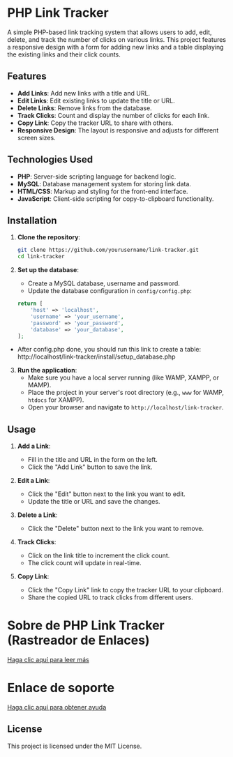 # PHP Link Tracker

A simple PHP-based link tracking system that allows users to add, edit, delete, and track the number of clicks on various links. This project features a responsive design with a form for adding new links and a table displaying the existing links and their click counts.

## Features

- **Add Links**: Add new links with a title and URL.
- **Edit Links**: Edit existing links to update the title or URL.
- **Delete Links**: Remove links from the database.
- **Track Clicks**: Count and display the number of clicks for each link.
- **Copy Link**: Copy the tracker URL to share with others.
- **Responsive Design**: The layout is responsive and adjusts for different screen sizes.

## Technologies Used

- **PHP**: Server-side scripting language for backend logic.
- **MySQL**: Database management system for storing link data.
- **HTML/CSS**: Markup and styling for the front-end interface.
- **JavaScript**: Client-side scripting for copy-to-clipboard functionality.

## Installation

1. **Clone the repository**:
    ```sh
    git clone https://github.com/yourusername/link-tracker.git
    cd link-tracker
    ```

2. **Set up the database**:
    - Create a MySQL database, username and password.
    - Update the database configuration in `config/config.php`:
    ```php
    return [
        'host' => 'localhost',
        'username' => 'your_username',
        'password' => 'your_password',
        'database' => 'your_database',
    ];
    ```
- After config.php done, you should run this link to create a table: http://localhost/link-tracker/install/setup_database.php

3. **Run the application**:
    - Make sure you have a local server running (like WAMP, XAMPP, or MAMP).
    - Place the project in your server's root directory (e.g., `www` for WAMP, `htdocs` for XAMPP).
    - Open your browser and navigate to `http://localhost/link-tracker`.

## Usage

1. **Add a Link**:
    - Fill in the title and URL in the form on the left.
    - Click the "Add Link" button to save the link.

2. **Edit a Link**:
    - Click the "Edit" button next to the link you want to edit.
    - Update the title or URL and save the changes.

3. **Delete a Link**:
    - Click the "Delete" button next to the link you want to remove.

4. **Track Clicks**:
    - Click on the link title to increment the click count.
    - The click count will update in real-time.

5. **Copy Link**:
    - Click the "Copy Link" link to copy the tracker URL to your clipboard.
    - Share the copied URL to track clicks from different users.
  
# Sobre de PHP Link Tracker (Rastreador de Enlaces)

[Haga clic aquí para leer más](https://caferkara.com.tr/projects/php-link-tracker-features-and-changelogs/sobre-de-php-link-tracker-rastreador-de-enlaces/#post-13)

# Enlace de soporte

[Haga clic aquí para obtener ayuda](https://caferkara.com.tr/projects/php-link-tracker-support/)

## License

This project is licensed under the MIT License.

